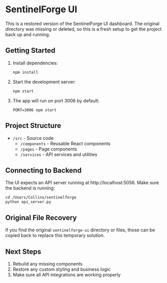 # SentinelForge UI

This is a restored version of the SentinelForge UI dashboard. The original directory was missing or deleted, so this is a fresh setup to get the project back up and running.

## Getting Started

1. Install dependencies:
   ```
   npm install
   ```

2. Start the development server:
   ```
   npm start
   ```

3. The app will run on port 3006 by default:
   ```
   PORT=3006 npm start
   ```

## Project Structure

- `/src` - Source code
  - `/components` - Reusable React components
  - `/pages` - Page components
  - `/services` - API services and utilities

## Connecting to Backend

The UI expects an API server running at http://localhost:5056. Make sure the backend is running:

```
cd /Users/Collins/sentinelforge
python api_server.py
```

## Original File Recovery

If you find the original `sentinelforge-ui` directory or files, those can be copied back to replace this temporary solution.

## Next Steps

1. Rebuild any missing components
2. Restore any custom styling and business logic
3. Make sure all API integrations are working properly 